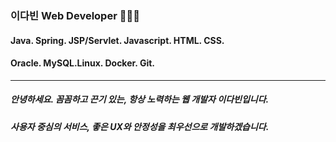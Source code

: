 ### 이다빈 Web Developer 👩🏻‍💻

#### Java. Spring. JSP/Servlet. Javascript. HTML. CSS.
#### Oracle. MySQL.Linux. Docker. Git.

------

##### 안녕하세요. 꼼꼼하고 끈기 있는, 항상 노력하는 웹 개발자 이다빈입니다.

##### 사용자 중심의 서비스, 좋은 UX와 안정성을 최우선으로 개발하겠습니다.
